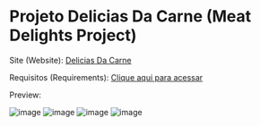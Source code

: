 # Projeto Delicias Da Carne (Meat Delights Project)

Site (Website): [Delicias Da Carne](https://projeto-delecias-da-carne-atualizado.vercel.app)

Requisitos (Requirements): [Clique aqui para acessar](https://drive.google.com/drive/u/0/folders/1g0cw4ko85FVL3flWXiAkWsztmnwzXrDA)

Preview: 

![image](https://github.com/IgorAntonio22/Projeto-Delicias-Da-Carne-Infnet/assets/98776749/59a3e85b-e705-496f-859a-56e8e4fdb20a)
![image](https://github.com/IgorAntonio22/Projeto-Delicias-Da-Carne-Infnet/assets/98776749/b032b285-6b55-4bab-a7fe-c7fb44eaa827)
![image](https://github.com/IgorAntonio22/Projeto-Delicias-Da-Carne-Infnet/assets/98776749/73484922-e1d8-4be6-b7ca-776f412c5aac)
![image](https://github.com/IgorAntonio22/Projeto-Delicias-Da-Carne-Infnet/assets/98776749/94b4c6f4-9b91-45f8-a12e-3c63e9aaf5e0)



